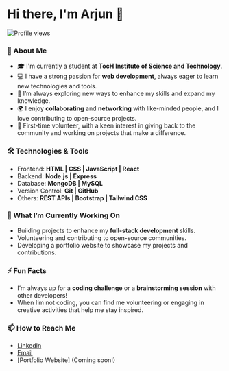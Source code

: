 # Hi there, I'm Arjun 👋 

![Profile views](https://komarev.com/ghpvc/?username=Arjun-YourGitHubUsername&color=blue)

### 🚀 About Me

- 🎓 I'm currently a student at **TocH Institute of Science and Technology**.
- 💻 I have a strong passion for **web development**, always eager to learn new technologies and tools.
- 🌱 I’m always exploring new ways to enhance my skills and expand my knowledge.
- 🌍 I enjoy **collaborating** and **networking** with like-minded people, and I love contributing to open-source projects.
- 🤝 First-time volunteer, with a keen interest in giving back to the community and working on projects that make a difference.

### 🛠️ Technologies & Tools

- Frontend: **HTML | CSS | JavaScript | React**
- Backend: **Node.js | Express**
- Database: **MongoDB | MySQL**
- Version Control: **Git | GitHub**
- Others: **REST APIs | Bootstrap | Tailwind CSS**

### 🔭 What I’m Currently Working On

- Building projects to enhance my **full-stack development** skills.
- Volunteering and contributing to open-source communities.
- Developing a portfolio website to showcase my projects and contributions.

### ⚡ Fun Facts

- I’m always up for a **coding challenge** or a **brainstorming session** with other developers!
- When I’m not coding, you can find me volunteering or engaging in creative activities that help me stay inspired.

### 📫 How to Reach Me

- [LinkedIn](https://www.linkedin.com/in/arjunanoop)
- [Email](mailto:arjunanoop.codes@gmail.com)
- [Portfolio Website] (Coming soon!)
